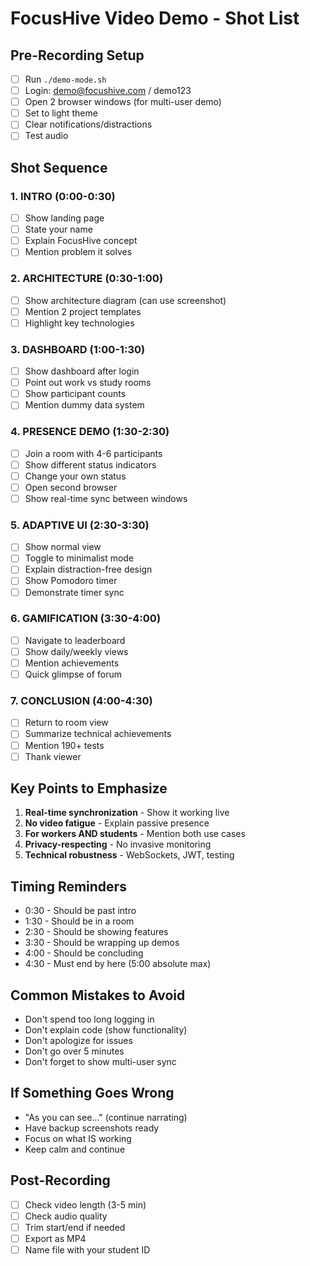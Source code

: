 # FocusHive Video Demo - Shot List

## Pre-Recording Setup
- [ ] Run `./demo-mode.sh`
- [ ] Login: demo@focushive.com / demo123
- [ ] Open 2 browser windows (for multi-user demo)
- [ ] Set to light theme
- [ ] Clear notifications/distractions
- [ ] Test audio

## Shot Sequence

### 1. INTRO (0:00-0:30)
- [ ] Show landing page
- [ ] State your name
- [ ] Explain FocusHive concept
- [ ] Mention problem it solves

### 2. ARCHITECTURE (0:30-1:00)
- [ ] Show architecture diagram (can use screenshot)
- [ ] Mention 2 project templates
- [ ] Highlight key technologies

### 3. DASHBOARD (1:00-1:30)
- [ ] Show dashboard after login
- [ ] Point out work vs study rooms
- [ ] Show participant counts
- [ ] Mention dummy data system

### 4. PRESENCE DEMO (1:30-2:30)
- [ ] Join a room with 4-6 participants
- [ ] Show different status indicators
- [ ] Change your own status
- [ ] Open second browser
- [ ] Show real-time sync between windows

### 5. ADAPTIVE UI (2:30-3:30)
- [ ] Show normal view
- [ ] Toggle to minimalist mode
- [ ] Explain distraction-free design
- [ ] Show Pomodoro timer
- [ ] Demonstrate timer sync

### 6. GAMIFICATION (3:30-4:00)
- [ ] Navigate to leaderboard
- [ ] Show daily/weekly views
- [ ] Mention achievements
- [ ] Quick glimpse of forum

### 7. CONCLUSION (4:00-4:30)
- [ ] Return to room view
- [ ] Summarize technical achievements
- [ ] Mention 190+ tests
- [ ] Thank viewer

## Key Points to Emphasize
1. **Real-time synchronization** - Show it working live
2. **No video fatigue** - Explain passive presence
3. **For workers AND students** - Mention both use cases
4. **Privacy-respecting** - No invasive monitoring
5. **Technical robustness** - WebSockets, JWT, testing

## Timing Reminders
- 0:30 - Should be past intro
- 1:30 - Should be in a room
- 2:30 - Should be showing features
- 3:30 - Should be wrapping up demos
- 4:00 - Should be concluding
- 4:30 - Must end by here (5:00 absolute max)

## Common Mistakes to Avoid
- Don't spend too long logging in
- Don't explain code (show functionality)
- Don't apologize for issues
- Don't go over 5 minutes
- Don't forget to show multi-user sync

## If Something Goes Wrong
- "As you can see..." (continue narrating)
- Have backup screenshots ready
- Focus on what IS working
- Keep calm and continue

## Post-Recording
- [ ] Check video length (3-5 min)
- [ ] Check audio quality
- [ ] Trim start/end if needed
- [ ] Export as MP4
- [ ] Name file with your student ID